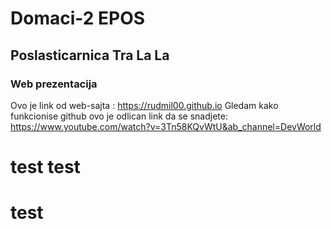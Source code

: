 # Domaci-2 EPOS

## Poslasticarnica Tra La La

### Web prezentacija

Ovo je link od web-sajta : https://rudmil00.github.io
Gledam kako funkcionise github ovo je odlican link da se snadjete: https://www.youtube.com/watch?v=3Tn58KQvWtU&ab_channel=DevWorld

# test test
# test
